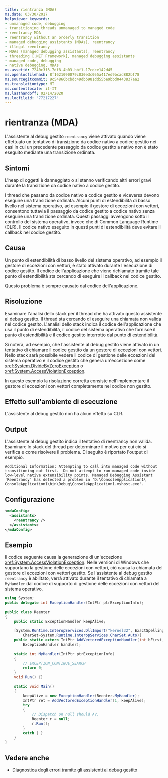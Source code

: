 ```yaml
---
title: rientranza (MDA)
ms.date: 03/30/2017
helpviewer_keywords:
- unmanaged code, debugging
- transitioning threads unmanaged to managed code
- reentrancy MDA
- reentrancy without an orderly transition
- managed debugging assistants (MDAs), reentrancy
- illegal reentrancy
- MDAs (managed debugging assistants), reentrancy
- threading [.NET Framework], managed debugging assistants
- managed code, debugging
- native debugging, MDAs
ms.assetid: 7240c3f3-7df8-4b03-bbf1-17cdce142d45
ms.openlocfilehash: 8f1621090079c030e3c055a417ed9bcad882bf78
ms.sourcegitcommit: 9c54866bcbdc49dbb981dd55be9bbd0443837aa2
ms.translationtype: MT
ms.contentlocale: it-IT
ms.lasthandoff: 02/14/2020
ms.locfileid: "77217227"
---
```

# <a name="reentrancy-mda"></a>rientranza (MDA)
L'assistente al debug gestito `reentrancy` viene attivato quando viene effettuato un tentativo di transizione da codice nativo a codice gestito nei casi in cui un precedente passaggio da codice gestito a nativo non è stato eseguito mediante una transizione ordinata.  
  
## <a name="symptoms"></a>Sintomi  
 L'heap di oggetti è danneggiato o si stanno verificando altri errori gravi durante la transizione da codice nativo a codice gestito.  
  
 I thread che passano da codice nativo a codice gestito e viceversa devono eseguire una transizione ordinata. Alcuni punti di estendibilità di basso livello nel sistema operativo, ad esempio il gestore di eccezioni con vettori, consentono tuttavia il passaggio da codice gestito a codice nativo senza eseguire una transizione ordinata.  Questi passaggi avvengono sotto il controllo del sistema operativo, invece che di Common Language Runtime (CLR).  Il codice nativo eseguito in questi punti di estendibilità deve evitare il callback nel codice gestito.  
  
## <a name="cause"></a>Causa  
 Un punto di estendibilità di basso livello del sistema operativo, ad esempio il gestore di eccezioni con vettori, è stato attivato durante l'esecuzione di codice gestito.  Il codice dell'applicazione che viene richiamato tramite tale punto di estendibilità sta cercando di eseguire il callback nel codice gestito.  
  
 Questo problema è sempre causato dal codice dell'applicazione.  
  
## <a name="resolution"></a>Risoluzione  
 Esaminare l'analisi dello stack per il thread che ha attivato questo assistente al debug gestito.  Il thread sta cercando di eseguire una chiamata non valida nel codice gestito.  L'analisi dello stack indica il codice dell'applicazione che usa il punto di estendibilità, il codice del sistema operativo che fornisce il punto di estendibilità e il codice gestito interrotto dal punto di estendibilità.  
  
 Si noterà, ad esempio, che l'assistente al debug gestito viene attivato in un tentativo di chiamare il codice gestito da un gestore di eccezioni con vettori.  Nello stack sarà possibile vedere il codice di gestione delle eccezioni del sistema operativo e il codice gestito che genera un'eccezione come <xref:System.DivideByZeroException> o <xref:System.AccessViolationException>.  
  
 In questo esempio la risoluzione corretta consiste nell'implementare il gestore di eccezioni con vettori completamente nel codice non gestito.  
  
## <a name="effect-on-the-runtime"></a>Effetto sull'ambiente di esecuzione  
 L'assistente al debug gestito non ha alcun effetto su CLR.  
  
## <a name="output"></a>Output  
 L'assistente al debug gestito indica il tentativo di reentrancy non valida.  Esaminare lo stack del thread per determinare il motivo per cui ciò si verifica e come risolvere il problema. Di seguito è riportato l'output di esempio.  
  
```output
Additional Information: Attempting to call into managed code without   
transitioning out first.  Do not attempt to run managed code inside   
low-level native extensibility points. Managed Debugging Assistant   
'Reentrancy' has detected a problem in 'D:\ConsoleApplication1\  
ConsoleApplication1\bin\Debug\ConsoleApplication1.vshost.exe'.  
```  
  
## <a name="configuration"></a>Configurazione  
  
```xml  
<mdaConfig>  
  <assistants>  
    <reentrancy />  
  </assistants>  
</mdaConfig>  
```  
  
## <a name="example"></a>Esempio  
 Il codice seguente causa la generazione di un'eccezione <xref:System.AccessViolationException>.  Nelle versioni di Windows che supportano la gestione delle eccezioni con vettori, ciò causa la chiamata del gestore di eccezioni con vettori gestito.  Se l'assistente al debug gestito `reentrancy` è abilitato, verrà attivato durante il tentativo di chiamata a `MyHandler` dal codice di supporto di gestione delle eccezioni con vettori del sistema operativo.  
  
```csharp
using System;  
public delegate int ExceptionHandler(IntPtr ptrExceptionInfo);  
  
public class Reenter   
{  
    public static ExceptionHandler keepAlive;  
  
    [System.Runtime.InteropServices.DllImport("kernel32", ExactSpelling=true,   
        CharSet=System.Runtime.InteropServices.CharSet.Auto)]  
    public static extern IntPtr AddVectoredExceptionHandler(int bFirst,   
        ExceptionHandler handler);  
  
    static int MyHandler(IntPtr ptrExceptionInfo)   
    {  
        // EXCEPTION_CONTINUE_SEARCH  
        return 0;  
    }  
    void Run() {}  
  
    static void Main()   
    {  
        keepAlive = new ExceptionHandler(Reenter.MyHandler);  
        IntPtr ret = AddVectoredExceptionHandler(1, keepAlive);  
        try   
        {  
            // Dispatch on null should AV.  
            Reenter r = null;   
            r.Run();  
        }   
        catch { }  
    }  
}  
```  
  
## <a name="see-also"></a>Vedere anche

- [Diagnostica degli errori tramite gli assistenti al debug gestito](diagnosing-errors-with-managed-debugging-assistants.md)
